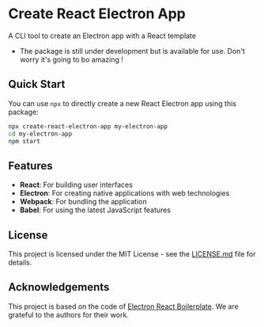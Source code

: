 # Create React Electron App

A CLI tool to create an Electron app with a React template

+ The package is still under development but is available for  use. Don't worry it's going to bo amazing !


## Quick Start

You can use `npx` to directly create a new React Electron app using this package:

```bash
npx create-react-electron-app my-electron-app
cd my-electron-app
npm start
```

## Features

- **React**: For building user interfaces
- **Electron**: For creating native applications with web technologies
- **Webpack**: For bundling the application
- **Babel**: For using the latest JavaScript features

## License

This project is licensed under the MIT License - see the [LICENSE.md](https://github.com/AviadCohen24/create-react-electron-app/blob/main/LICENSE) file for details.

## Acknowledgements

This project is based on the code of [Electron React Boilerplate](https://github.com/electron-react-boilerplate/electron-react-boilerplate). We are grateful to the authors for their work.
```